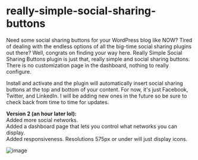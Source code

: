 # really-simple-social-sharing-buttons
Need some social sharing buttons for your WordPress blog like NOW? Tired of dealing with the endless options of all the big-time social sharing plugins out there? Well, congrats on finding your way here. Really Simple Social Sharing Buttons plugin is just that, really simple and social sharing buttons. There is no customization page in the dashboard, nothing to really configure.

Install and activate and the plugin will automatically insert social sharing buttons at the top and bottom of your content. For now, it's just Facebook, Twitter, and LinkedIn. I will be adding new ones in the future so be sure to check back from time to time for updates.

**Version 2 (an hour later lol):** <br />
Added more social networks.<br />
Added a dashboard page that lets you control what networks you can display.<br />
Added responsiveness. Resolutions 575px or under will just display icons.<br />

![image](https://github.com/riotrequest/really-simple-social-sharing-buttons/assets/121694664/984aa8ec-0f06-4772-a217-73fd5d904edb)
